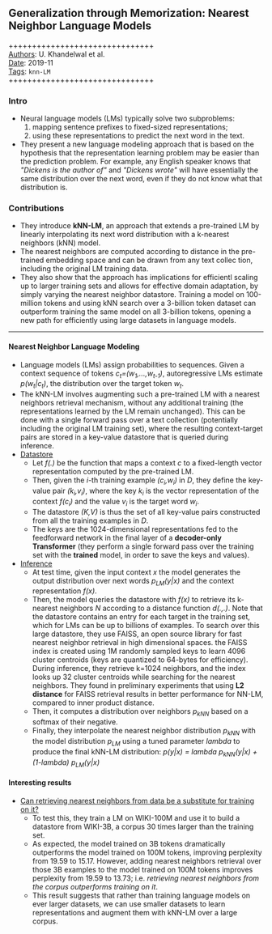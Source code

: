 ## Generalization through Memorization: Nearest Neighbor Language Models

+++++++++++++++++++++++++++++++  
<ins>Authors</ins>: U. Khandelwal  et al.  
<ins>Date</ins>: 2019-11  
<ins>Tags</ins>: `knn-LM`   
+++++++++++++++++++++++++++++++  


### Intro

- Neural language models (LMs) typically solve two subproblems: 
  1. mapping sentence prefixes to fixed-sized representations;
  2. using these representations to predict the next word in the text.
- They present a new language modeling approach that is based on the hypothesis that the representation learning problem may be easier than the prediction problem. For example, any English speaker knows that *"Dickens is the author of"* and *"Dickens wrote"* will have essentially the same distribution over the next word, even if they do not know what that distribution is.


### Contributions

- They introduce **kNN-LM**, an approach that extends a pre-trained LM by linearly interpolating its next word distribution with a k-nearest neighbors (kNN) model.
- The nearest neighbors are computed according to distance in the pre-trained embedding space and can be drawn from any text collec
tion, including the original LM training data.
- They also show that the approach has implications for efficientl scaling up to larger training sets and allows for effective domain adaptation, by simply varying the nearest neighbor datastore. Training a model on 100-million tokens and using kNN search over a 3-billion token dataset can outperform training the same model on all 3-billion tokens, opening a new path for efficiently using large datasets in language models.

***

#### Nearest Neighbor Language Modeling

- Language models (LMs) assign probabilities to sequences. Given a context sequence of tokens *c<sub>t</sub>=(w<sub>1</sub>,...,w<sub>t-1</sub>)*, autoregressive LMs estimate *p(w<sub>t</sub>|c<sub>t</sub>)*, the distribution over the target token *w<sub>t</sub>*.
- The kNN-LM involves augmenting such a pre-trained LM with a nearest neighbors retrieval mechanism, without any additional training (the representations learned by the LM remain unchanged). This can be done with a single forward pass over a text collection (potentially including the original LM training set), where the resulting context-target pairs are stored in a key-value datastore that is queried during inference.
- <ins>Datastore</ins>
  - Let *f(.)* be the function that maps a context *c* to a fixed-length vector representation computed by the pre-trained LM.
  - Then, given the *i*-th training example *(c<sub>i</sub>,w<sub>i</sub>)* in *D*, they define the key-value pair *(k<sub>i</sub>,v<sub>i</sub>)*, where the key *k<sub>i</sub>* is the vector representation of the context *f(c<sub>i</sub>)* and the value *v<sub>i</sub>* is the target word *w<sub>i</sub>*.
  - The datastore *(K,V)* is thus the set of all key-value pairs constructed from all the training examples in *D*.
  - The keys are the 1024-dimensional representations fed to the feedforward network in the final layer of a **decoder-only Transformer** (they perform a single forward pass over the training set with the **trained** model, in order to save the keys and values).
- <ins>Inference</ins>
  - At test time, given the input context *x* the model generates the output distribution over next words *p<sub>LM</sub>(y|x)* and the context representation *f(x)*.
  - Then, the model queries the datastore with *f(x)* to retrieve its k-nearest neighbors *N* according to a distance function *d(.,.)*. Note that the datastore contains an entry for each target in the training set, which for LMs can be up to billions of examples. To search over this large datastore, they use FAISS, an open source library for fast nearest neighbor retrieval in high dimensional spaces. the FAISS index is created using 1M randomly sampled keys to learn 4096 cluster centroids (keys are quantized to 64-bytes for efficiency). During inference, they retrieve k=1024 neighbors, and the index looks up 32 cluster centroids while searching for the nearest neighbors. They found in preliminary experiments that using **L2 distance** for FAISS retrieval results in better performance for NN-LM, compared to inner product distance.
  - Then, it computes a distribution over neighbors *p<sub>kNN</sub>* based on a softmax of their negative.
  - Finally, they interpolate the nearest neighbor distribution *p<sub>kNN</sub>* with the model distribution *p<sub>LM</sub>* using a tuned parameter *lambda* to produce the final kNN-LM distribution: *p(y|x) = lambda *p<sub>kNN</sub>(y|x)* + (1-lambda) p<sub>LM</sub>(y|x)*


#### Interesting results

- <ins>Can retrieving nearest neighbors from data be a substitute for training on it?</ins>
  - To test this, they train a LM on WIKI-100M and use it to build a datastore from WIKI-3B, a corpus 30 times larger than the training set.
  - As expected, the model trained on 3B tokens dramatically outperforms the model trained on 100M tokens, improving perplexity from 19.59 to 15.17. However, adding nearest neighbors retrieval over those 3B examples to the model trained on 100M tokens improves perplexity from 19.59 to 13.73; i.e. *retrieving nearest neighbors from the corpus outperforms training on it*.
  - This result suggests that rather than training language models on ever larger datasets, we can use smaller datasets to learn representations and augment them with kNN-LM over a large corpus.

